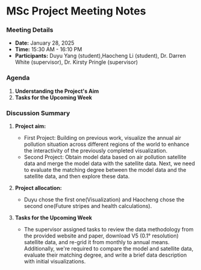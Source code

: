 # MSc Project Meeting Notes

### Meeting Details
- **Date:** January 28, 2025
- **Time:** 15:30 AM - 16:10 PM
- **Participants:** Duyu Yang (student),Haocheng Li (student), Dr. Darren White (supervisor), Dr. Kirsty Pringle (supervisor)

### Agenda
1. **Understanding the Project's Aim**
2. **Tasks for the Upcoming Week**

### Discussion Summary
1. **Project aim:**
   - First Project: Building on previous work, visualize the annual air pollution situation across different regions of the world to enhance the interactivity of the previously completed visualization.
   - Second Project: Obtain model data based on air pollution satellite data and merge the model data with the satellite data. Next, we need to evaluate the matching degree between the model data and the satellite data, and then explore these data.
   
2. **Project allocation:**
    - Duyu chose the first one(Visualization) and Haocheng chose the second one(Future stripes and health calculations).

3. **Tasks for the Upcoming Week**
    - The supervisor assigned tasks to review the data methodology from the provided website and paper, download V5 (0.1° resolution) satellite data, and re-grid it from monthly to annual means. Additionally, we're required to compare the model and satellite data, evaluate their matching degree, and write a brief data description with initial visualizations. 